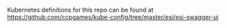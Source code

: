 Kubernetes definitions for this repo can be found at https://github.com/ccpgames/kube-config/tree/master/esi/esi-swagger-ui
